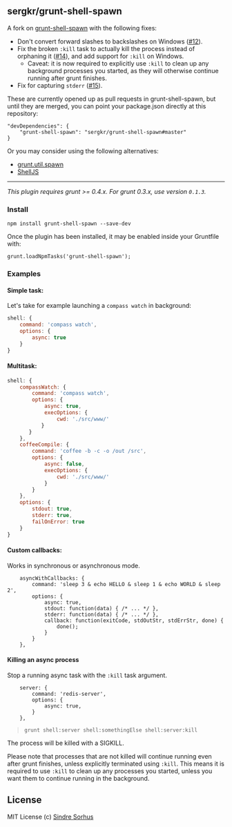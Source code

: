 ## sergkr/grunt-shell-spawn

A fork on [grunt-shell-spawn][1] with the following fixes:

- Don't convert forward slashes to backslashes on Windows ([#12](https://github.com/cri5ti/grunt-shell-spawn/issues/12)).
- Fix the broken `:kill` task to actually kill the process instead of orphaning it ([#14](https://github.com/cri5ti/grunt-shell-spawn/issues/14)), and add support for `:kill` on Windows.
    - Caveat: it is now required to explicitly use `:kill` to clean up any background processes you started, as they will otherwise continue running after grunt finishes.
- Fix for capturing `stderr` ([#15](https://github.com/cri5ti/grunt-shell-spawn/issues/15)).

These are currently opened up as pull requests in grunt-shell-spawn, but until they are merged, you can point your package.json directly at this repository:

    "devDependencies": {
        "grunt-shell-spawn": "sergkr/grunt-shell-spawn#master"
    }

Or you may consider using the following alternatives:

- [grunt.util.spawn](http://gruntjs.com/api/grunt.util#grunt.util.spawn)
- [ShellJS](https://github.com/arturadib/shelljs)

-----

*This plugin requires grunt >= 0.4.x. For grunt 0.3.x, use version `0.1.3`.*

### Install

    npm install grunt-shell-spawn --save-dev

Once the plugin has been installed, it may be enabled inside your Gruntfile with:

    grunt.loadNpmTasks('grunt-shell-spawn');

### Examples

#### Simple task:

Let's take for example launching a `compass watch` in background:

```javascript
shell: {
    command: 'compass watch',
    options: {
        async: true
    }
}
```

#### Multitask:

```javascript
shell: {
    compassWatch: {
        command: 'compass watch',
        options: {
            async: true,
            execOptions: {
                cwd: './src/www/'
           }
       }
    },
    coffeeCompile: {
        command: 'coffee -b -c -o /out /src',
        options: {
            async: false,
            execOptions: {
                cwd: './src/www/'
            }
        }
    },
    options: {
        stdout: true,
        stderr: true,
        failOnError: true
    }
}
```

#### Custom callbacks:

Works in synchronous or asynchronous mode.

```
    asyncWithCallbacks: {
        command: 'sleep 3 & echo HELLO & sleep 1 & echo WORLD & sleep 2',
        options: {
            async: true,
            stdout: function(data) { /* ... */ },
            stderr: function(data) { /* ... */ },
            callback: function(exitCode, stdOutStr, stdErrStr, done) { 
                done();
            }
        }
    }, 
```

#### Killing an async process

Stop a running async task with the `:kill` task argument. 

```
    server: {
        command: 'redis-server',
        options: {
            async: true,
        }
    },
```

> `grunt shell:server shell:somethingElse shell:server:kill`

The process will be killed with a SIGKILL.

Please note that processes that are not killed will continue running even after grunt finishes, unless explicitly terminated using `:kill`. This means it is required to use `:kill` to clean up any processes you started, unless you want them to continue running in the background.

## License

MIT License
(c) [Sindre Sorhus](http://sindresorhus.com)


[1]: https://github.com/sindresorhus/grunt-shell

[cp_spawn]: http://nodejs.org/api/child_process.html#child_process_child_process_spawn_command_args_options
